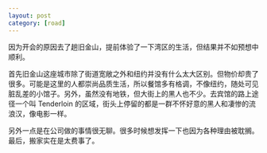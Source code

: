 ```yaml
---
layout: post
category: [road]
---
```


因为开会的原因去了趟旧金山，提前体验了一下湾区的生活，但结果并不如预想中顺利。

首先旧金山这座城市除了街道宽敞之外和纽约并没有什么太大区别。但物价却贵了很多。可能是这里的人都崇尚品质生活，所以餐馆多有格调，不像纽约，随处可见脏乱差的小馆子。另外，虽然没有地铁，但大街上的黑人也不少。去宾馆的路上途径一个叫 Tenderloin 的区域，街头上停留的都是一群不怀好意的黑人和凄惨的流浪汉，像电影一样。

另外一点是在公司做的事情很无聊。很多时候想发挥一下也因为各种理由被耽搁。最后，搬家实在是太费事了。
